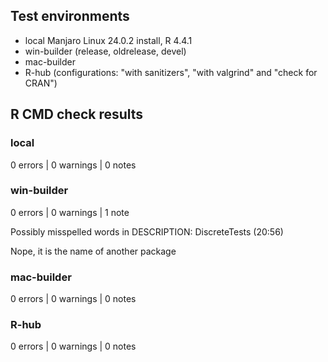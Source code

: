 ## Test environments
* local Manjaro Linux 24.0.2 install, R 4.4.1
* win-builder (release, oldrelease, devel)
* mac-builder
* R-hub (configurations: "with sanitizers", "with valgrind" and "check for CRAN")


## R CMD check results

### local
0 errors | 0 warnings | 0 notes

### win-builder
0 errors | 0 warnings | 1 note

Possibly misspelled words in DESCRIPTION:
  DiscreteTests (20:56)
  
Nope, it is the name of another package

### mac-builder
0 errors | 0 warnings | 0 notes

### R-hub
0 errors | 0 warnings | 0 notes